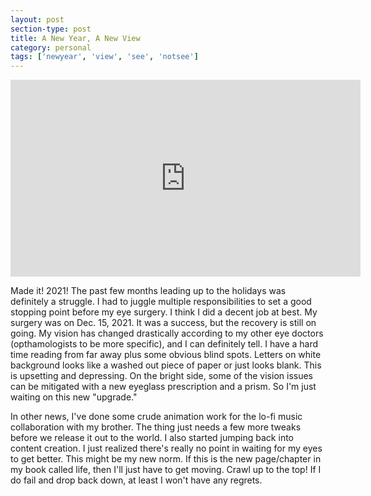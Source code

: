 ```yaml
---
layout: post
section-type: post
title: A New Year, A New View
category: personal
tags: ['newyear', 'view', 'see', 'notsee']
---
```

	
<p>
	<div class="videoWrapper">
	<iframe width="560" height="315" src="https://www.youtube.com/embed/RLrh1IstMHM" frameborder="0" allow="accelerometer; autoplay; encrypted-media; gyroscope; picture-in-picture" allowfullscreen></iframe>
	</div>
</p>

Made it! 2021! The past few months leading up to the holidays was definitely a struggle. I had to juggle multiple responsibilities to set a good stopping point before my eye surgery. I think I did a decent job at best. My surgery was on Dec. 15, 2021. It was a success, but the recovery is still on going. My vision has changed drastically according to my other eye doctors (opthamologists to be more specific), and I can definitely tell. I have a hard time reading from far away plus some obvious blind spots. Letters on white background looks like a washed out piece of paper or just looks blank. This is upsetting and depressing. On the bright side, some of the vision issues can be mitigated with a new eyeglass prescription and a prism. So I'm just waiting on this new "upgrade."

In other news, I've done some crude animation work for the lo-fi music collaboration with my brother. The thing just needs a few more tweaks before we release it out to the world. I also started jumping back into content creation. I just realized there's really no point in waiting for my eyes to get better. This might be my new norm. If this is the new page/chapter in my book called life, then I'll just have to get moving. Crawl up to the top! If I do fail and drop back down, at least I won't have any regrets. 
